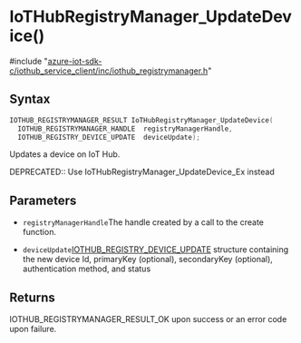 # IoTHubRegistryManager_UpdateDevice()

\#include "[azure-iot-sdk-c/iothub_service_client/inc/iothub_registrymanager.h](../iot-c-ref-iothub-registrymanager-h.md)"  

## Syntax

```C
IOTHUB_REGISTRYMANAGER_RESULT IoTHubRegistryManager_UpdateDevice(
  IOTHUB_REGISTRYMANAGER_HANDLE  registryManagerHandle,
  IOTHUB_REGISTRY_DEVICE_UPDATE  deviceUpdate);
```

Updates a device on IoT Hub.

DEPRECATED:: Use IoTHubRegistryManager_UpdateDevice_Ex instead 
## Parameters
* `registryManagerHandle`The handle created by a call to the create function. 

* `deviceUpdate`[IOTHUB_REGISTRY_DEVICE_UPDATE](#struct_i_o_t_h_u_b___r_e_g_i_s_t_r_y___d_e_v_i_c_e___u_p_d_a_t_e) structure containing the new device Id, primaryKey (optional), secondaryKey (optional), authentication method, and status

## Returns
IOTHUB_REGISTRYMANAGER_RESULT_OK upon success or an error code upon failure.

